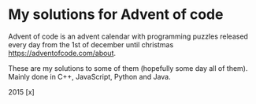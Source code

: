 # My solutions for Advent of code

Advent of code is an advent calendar with programming puzzles released every day from the 1st of december until christmas https://adventofcode.com/about.

These are my solutions to some of them (hopefully some day all of them). Mainly done in C++, JavaScript, Python and Java.

2015 [x]

